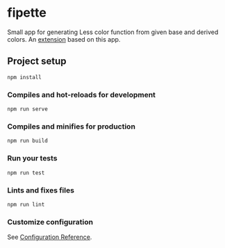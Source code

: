 # fipette

Small app for generating Less color function from given base and derived colors.
An [extension](https://chrome.google.com/webstore/detail/less-color-function-gener/gagcjlijmonkadfdkgpbambfgfhchppg?utm_source=chrome-ntp-icon) based on this app.

## Project setup
```
npm install
```

### Compiles and hot-reloads for development
```
npm run serve
```

### Compiles and minifies for production
```
npm run build
```

### Run your tests
```
npm run test
```

### Lints and fixes files
```
npm run lint
```

### Customize configuration
See [Configuration Reference](https://cli.vuejs.org/config/).
